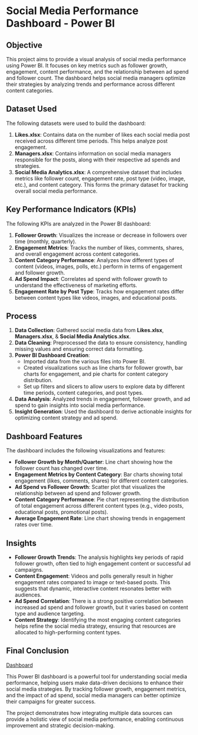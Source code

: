 # Social Media Performance Dashboard - Power BI

## Objective

This project aims to provide a visual analysis of social media performance using Power BI. It focuses on key metrics such as follower growth, engagement, content performance, and the relationship between ad spend and follower count. The dashboard helps social media managers optimize their strategies by analyzing trends and performance across different content categories.

## Dataset Used

The following datasets were used to build the dashboard:

1. **Likes.xlsx**: Contains data on the number of likes each social media post received across different time periods. This helps analyze post engagement.
2. **Managers.xlsx**: Contains information on social media managers responsible for the posts, along with their respective ad spends and strategies.
3. **Social Media Analytics.xlsx**: A comprehensive dataset that includes metrics like follower count, engagement rate, post type (video, image, etc.), and content category. This forms the primary dataset for tracking overall social media performance.

## Key Performance Indicators (KPIs)

The following KPIs are analyzed in the Power BI dashboard:

1. **Follower Growth**: Visualizes the increase or decrease in followers over time (monthly, quarterly).
2. **Engagement Metrics**: Tracks the number of likes, comments, shares, and overall engagement across content categories.
3. **Content Category Performance**: Analyzes how different types of content (videos, images, polls, etc.) perform in terms of engagement and follower growth.
4. **Ad Spend Impact**: Correlates ad spend with follower growth to understand the effectiveness of marketing efforts.
5. **Engagement Rate by Post Type**: Tracks how engagement rates differ between content types like videos, images, and educational posts.

## Process

1. **Data Collection**: Gathered social media data from **Likes.xlsx**, **Managers.xlsx**, & **Social Media Analytics.xlsx**.
2. **Data Cleaning**: Preprocessed the data to ensure consistency, handling missing values and ensuring correct data formatting.
3. **Power BI Dashboard Creation**: 
   - Imported data from the various files into Power BI.
   - Created visualizations such as line charts for follower growth, bar charts for engagement, and pie charts for content category distribution.
   - Set up filters and slicers to allow users to explore data by different time periods, content categories, and post types.
4. **Data Analysis**: Analyzed trends in engagement, follower growth, and ad spend to gain insights into social media performance.
5. **Insight Generation**: Used the dashboard to derive actionable insights for optimizing content strategy and ad spend.

## Dashboard Features

The dashboard includes the following visualizations and features:

- **Follower Growth by Month/Quarter**: Line chart showing how the follower count has changed over time.
- **Engagement Metrics by Content Category**: Bar charts showing total engagement (likes, comments, shares) for different content categories.
- **Ad Spend vs Follower Growth**: Scatter plot that visualizes the relationship between ad spend and follower growth.
- **Content Category Performance**: Pie chart representing the distribution of total engagement across different content types (e.g., video posts, educational posts, promotional posts).
- **Average Engagement Rate**: Line chart showing trends in engagement rates over time.

## Insights

- **Follower Growth Trends**: The analysis highlights key periods of rapid follower growth, often tied to high engagement content or successful ad campaigns.
- **Content Engagement**: Videos and polls generally result in higher engagement rates compared to image or text-based posts. This suggests that dynamic, interactive content resonates better with audiences.
- **Ad Spend Correlation**: There is a strong positive correlation between increased ad spend and follower growth, but it varies based on content type and audience targeting.
- **Content Strategy**: Identifying the most engaging content categories helps refine the social media strategy, ensuring that resources are allocated to high-performing content types.

## Final Conclusion
<a href='https://github.com/sharvaryshirsat07/Dashboard--Social-Media-Overview/blob/main/follower%20growth.pdf'>Dashboard</a>

This Power BI dashboard is a powerful tool for understanding social media performance, helping users make data-driven decisions to enhance their social media strategies. By tracking follower growth, engagement metrics, and the impact of ad spend, social media managers can better optimize their campaigns for greater success.

The project demonstrates how integrating multiple data sources can provide a holistic view of social media performance, enabling continuous improvement and strategic decision-making.
